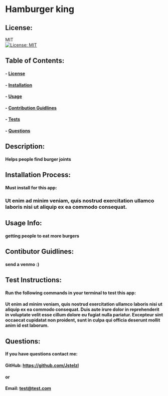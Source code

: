 
  # Hamburger king

  ## License:
  MIT<br>[![License: MIT](https://img.shields.io/badge/License-MIT-yellow.svg)](https://opensource.org/licenses/MIT)


  ## Table of Contents:
  #### - [License](#license)
  #### - [Installation](#installation)
  #### - [Usage](#usage)
  #### - [Contribution Guidlines](#contributors)
  #### - [Tests](#tests)
  #### - [Questions](#questions)

  ## Description:
  #### Helps people find burger joints

  ## Installation Process:
  #### Must install for this app:
  ### Ut enim ad minim veniam, quis nostrud exercitation ullamco laboris nisi ut aliquip ex ea commodo consequat.

  ## Usage Info:
  #### getting people to eat more burgers

  ## Contibutor Guidlines:
  #### send a venmo :)

  ## Test Instructions:
  #### Run the following commands in your terminal to test this app:
  #### Ut enim ad minim veniam, quis nostrud exercitation ullamco laboris nisi ut aliquip ex ea commodo consequat. Duis aute irure dolor in reprehenderit in voluptate velit esse cillum dolore eu fugiat nulla pariatur. Excepteur sint occaecat cupidatat non proident, sunt in culpa qui officia deserunt mollit anim id est laborum.

  ## Questions: 
  #### If you have questions contact me:
  #### GitHub: https://github.com/Jstelzl
  #### or
  #### Email: test@test.com
